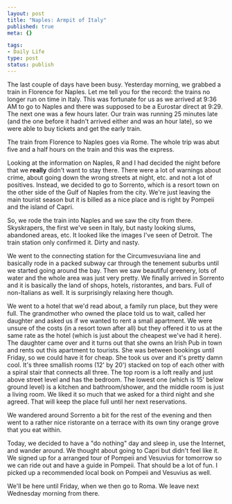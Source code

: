 ```yaml
--- 
layout: post
title: "Naples: Armpit of Italy"
published: true
meta: {}

tags: 
- Daily Life
type: post
status: publish
---
```

The last couple of days have been busy. Yesterday morning, we grabbed a train in Florence for Naples. Let me tell you for the record: the trains no longer run on time in Italy. This was fortunate for us as we arrived at 9:36 AM to go to Naples and there was supposed to be a Eurostar direct at 9:29. The next one was a few hours later. Our train was running 25 minutes late (and the one before it hadn't arrived either and was an hour late), so we were able to buy tickets and get the early train.

The train from Florence to Naples goes via Rome. The whole trip was abut five and a half hours on the train and this was the express. 

Looking at the information on Naples, R and I had decided the night before that we <b>really</b> didn't want to stay there. There were a lot of warnings about crime, about going down the wrong streets at night, etc. and not a lot of positives. Instead, we decided to go to Sorrento, which is a resort town on the other side of the Gulf of Naples from the city. We're just leaving the main tourist season but it is billed as a nice place and is right by Pompeii and the island of Capri.

So, we rode the train into Naples and we saw the city from there. Skyskrapers, the first we've seen in Italy, but nasty looking slums, abandoned areas, etc. It looked like the images I've seen of Detroit. The train station only confirmed it. Dirty and nasty. 

We went to the connecting station for the Circumvesuviana line and basically rode in a packed subway car through the tenement suburbs until we started going around the bay. Then we saw beautiful greenery, lots of water and the whole area was just very pretty. We finally arrived in Sorrento and it is basically the land of shops, hotels, ristorantes, and bars. Full of non-Italians as well. It is surprisingly relaxing here though.

We went to a hotel that we'd read about, a family run place, but they were full. The grandmother who owned the place told us to wait, called her daughter and asked us if we wanted to rent a small apartment. We were unsure of the costs (in a resort town after all) but they offered it to us at the same rate as the hotel (which is just about the cheapest we've had it here). The daughter came over and it turns out that she owns an Irish Pub in town and rents out this apartment to tourists. She was between bookings until Friday, so we could have it for cheap. She took us over and it's pretty damn cool. It's three smallish rooms (12' by 20') stacked on top of each other with a spiral stair that connects all three. The top room is a loft really and just above street level and has the bedroom. The lowest one (which is 15' below ground level) is a kitchen and bathroom/shower, and the middle room is just a living room. We liked it so much that we asked for a third night and she agreed. That will keep the place full until her next reservations.

We wandered around Sorrento a bit for the rest of the evening and then went to a rather nice ristorante on a terrace with its own tiny orange grove that you eat within. 

Today, we decided to have a "do nothing" day and sleep in, use the Internet, and wander around. We thought about going to Capri but didn't feel like it. We signed up for a arranged tour of Pompeii and Vesuvius for tomorrow so we can ride out and have a guide in Pompeii. That should be a lot of fun. I picked up a recommended local book on Pompeii and Vesuvius as well.

We'll be here until Friday, when we then go to Roma. We leave next Wednesday morning from there.
